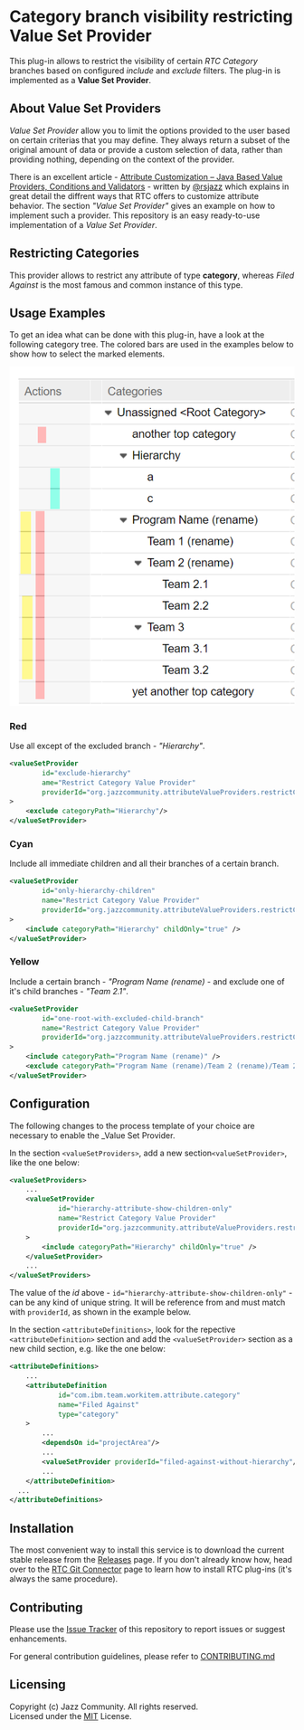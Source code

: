 # Category branch visibility restricting Value Set Provider
This plug-in allows to restrict the visibility of certain _RTC Category_ branches based on configured _include_ and _exclude_ filters. The plug-in is implemented as a **Value Set Provider**. 

## About Value Set Providers
_Value Set Provider_ allow you to limit the options provided to the user based on certain criterias that you may define. They always return a subset of the original amount of data or provide a custom selection of data, rather than providing nothing, depending on the context of the provider.

There is an excellent article - [Attribute Customization – Java Based Value Providers, Conditions and Validators](https://rsjazz.wordpress.com/2013/06/26/attribute-customization-java-based-value-providers-conditions-and-validators/) - written by [@rsjazz](https://github.com/rsjazz) which explains in great detail the diffrent ways that RTC offers to customize attribute behavior. The section _"Value Set Provider"_ gives an example on how to implement such a provider. This repository is an easy ready-to-use implementation of a _Value Set Provider_.

## Restricting Categories
This provider allows to restrict any attribute of type **category**, whereas _Filed Against_ is the most famous and common instance of this type.

## Usage Examples
To get an idea what can be done with this plug-in, have a look at the following category tree. The colored bars are used in the examples below to show how to select the marked elements.

 ![Configuration](./docs/restrict-category.png)

### Red
Use all except of the excluded branch - _"Hierarchy"_.

```xml
<valueSetProvider
        id="exclude-hierarchy"
        ame="Restrict Category Value Provider"
        providerId="org.jazzcommunity.attributeValueProviders.restrictCategory.RestrictCategoryValueProvider"
>
    <exclude categoryPath="Hierarchy"/>
</valueSetProvider>
```

### Cyan
Include all immediate children and all their branches of a certain branch.

```xml
<valueSetProvider 
        id="only-hierarchy-children"
        name="Restrict Category Value Provider"
        providerId="org.jazzcommunity.attributeValueProviders.restrictCategory.RestrictCategoryValueProvider"
>
    <include categoryPath="Hierarchy" childOnly="true" />
</valueSetProvider>
```

### Yellow
Include a certain branch - _"Program Name (rename)_ - and exclude one of it's child branches - _"Team 2.1"_.

```xml
<valueSetProvider 
        id="one-root-with-excluded-child-branch"
        name="Restrict Category Value Provider"
        providerId="org.jazzcommunity.attributeValueProviders.restrictCategory.RestrictCategoryValueProvider"
>
    <include categoryPath="Program Name (rename)" />
    <exclude categoryPath="Program Name (rename)/Team 2 (rename)/Team 2.1" />
</valueSetProvider>
```

## Configuration
The following changes to the process template of your choice are necessary to enable the _Value Set Provider. 

In the section `<valueSetProviders>`, add a new section`<valueSetProvider>`, like the one below:

```xml
<valueSetProviders>
    ...
    <valueSetProvider
            id="hierarchy-attribute-show-children-only" 
            name="Restrict Category Value Provider" 
            providerId="org.jazzcommunity.attributeValueProviders.restrictCategory.RestrictCategoryValueProvider"
    >
        <include categoryPath="Hierarchy" childOnly="true" />
    </valueSetProvider>
    ...
</valueSetProviders>
```

The value of the _id_ above - `id="hierarchy-attribute-show-children-only"` - can be any kind of unique string. It will be reference from and must match with `providerId`, as shown in the example below.

In the section `<attributeDefinitions>`, look for the repective `<attributeDefinition>` section and add the `<valueSetProvider>` section as a new child section, e.g. like the one below:

```xml
<attributeDefinitions>
    ...
    <attributeDefinition
            id="com.ibm.team.workitem.attribute.category"
            name="Filed Against"
            type="category"
    >
        ...
        <dependsOn id="projectArea"/>
        ...
        <valueSetProvider providerId="filed-against-without-hierarchy"/>
        ...
    </attributeDefinition>
  ...
</attributeDefinitions>
```

## Installation
The most convenient way to install this service is to download the current stable release from the [Releases](../../releases) page.
If you don't already know how, head over to the [RTC Git Connector](https://github.com/jazz-community/rtc-git-connector) page to learn how to install RTC plug-ins (it's always the same procedure).

## Contributing
Please use the [Issue Tracker](../../issues) of this repository to report issues or suggest enhancements.

For general contribution guidelines, please refer to [CONTRIBUTING.md](https://github.com/jazz-community/welcome/blob/master/CONTRIBUTING.md)

## Licensing
Copyright (c) Jazz Community. All rights reserved.<br>
Licensed under the [MIT](./LICENSE) License.
